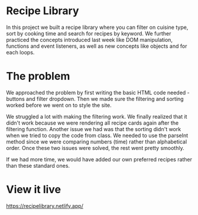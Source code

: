 # Recipe Library

In this project we built a recipe library where you can filter on cuisine type, sort by cooking time and search for recipes by keyword. We further practiced the concepts introduced last week like DOM manipulation, functions and event listeners, as well as new concepts like objects and for each loops.

# The problem

We approached the problem by first writing the basic HTML code needed - buttons and filter dropdown. Then we made sure the filtering and sorting worked before we went on to style the site.

We struggled a lot with making the filtering work. We finally realized that it didn't work because we were rendering all recipe cards again after the filtering function. Another issue we had was that the sorting didn't work when we tried to copy the code from class. We needed to use the parseInt method since we were comparing numbers (time) rather than alphabetical order. Once these two issues were solved, the rest went pretty smoothly.

If we had more time, we would have added our own preferred recipes rather than these standard ones.

# View it live

https://recipelibrary.netlify.app/
